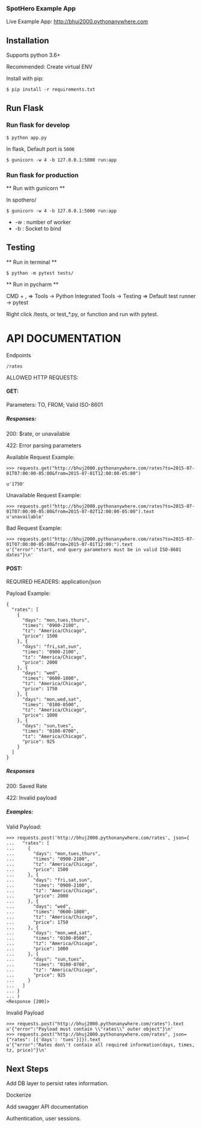 ### SpotHero Example App

Live Example App: http://bhuj2000.pythonanywhere.com
## Installation

Supports python 3.6+

Recommended: Create virtual ENV

Install with pip:

```
$ pip install -r requirements.txt
```

## Run Flask
### Run flask for develop
```
$ python app.py
```
In flask, Default port is `5000`

```
$ gunicorn -w 4 -b 127.0.0.1:5000 run:app

```
### Run flask for production

** Run with gunicorn **

In  spothero/
```
$ gunicorn -w 4 -b 127.0.0.1:5000 run:app

```
* -w : number of worker
* -b : Socket to bind
## Testing
** Run in terminal **

```
$ python -m pytest tests/
```

** Run in pycharm **

CMD + , => Tools -> Python Integrated Tools -> Testing => Default test runner -> pytest

Right click /tests, or test_*.py, or function and run with pytest.
# API DOCUMENTATION

 Endpoints
 
`/rates`

ALLOWED HTTP REQUESTS:

#### GET:
Parameters: TO, FROM; Valid ISO-8601

##### Responses:


200: $rate, or unavailable


422: Error parsing parameters


Available Request Example: 

```
>>> requests.get("http://bhuj2000.pythonanywhere.com/rates?to=2015-07-01T07:00:00-05:00&from=2015-07-01T12:00:00-05:00")

u'1750'
````
Unavailable Request Example:
```
>>> requests.get("http://bhuj2000.pythonanywhere.com/rates?to=2015-07-01T07:00:00-05:00&from=2015-07-02T12:00:00-05:00").text
u'unavailable'
```
Bad Request Example: 
```
>>> requests.get("http://bhuj2000.pythonanywhere.com/rates?to=2015-07-01T07:00:00-05:00&from=2015-07-01T12:00:").text
u'{"error":"start, end query parameters must be in valid ISO-8601 dates"}\n'
```

#### POST:

REQUIRED HEADERS: application/json

Payload Example: 
```
{
  "rates": [
    {
      "days": "mon,tues,thurs",
      "times": "0900-2100",
      "tz": "America/Chicago",
      "price": 1500
    }, {
      "days": "fri,sat,sun",
      "times": "0900-2100",
      "tz": "America/Chicago",
      "price": 2000
    }, {
      "days": "wed",
      "times": "0600-1800",
      "tz": "America/Chicago",
      "price": 1750
    }, {
      "days": "mon,wed,sat",
      "times": "0100-0500",
      "tz": "America/Chicago",
      "price": 1000
    }, {
      "days": "sun,tues",
      "times": "0100-0700",
      "tz": "America/Chicago",
      "price": 925
    }
  ]
}
```

##### Responses
200: Saved Rate


422: Invalid payload

##### Examples:
Valid Payload:

```
>>> requests.post('http://bhuj2000.pythonanywhere.com/rates', json={
...   "rates": [
...     {
...       "days": "mon,tues,thurs",
...       "times": "0900-2100",
...       "tz": "America/Chicago",
...       "price": 1500
...     }, {
...       "days": "fri,sat,sun",
...       "times": "0900-2100",
...       "tz": "America/Chicago",
...       "price": 2000
...     }, {
...       "days": "wed",
...       "times": "0600-1800",
...       "tz": "America/Chicago",
...       "price": 1750
...     }, {
...       "days": "mon,wed,sat",
...       "times": "0100-0500",
...       "tz": "America/Chicago",
...       "price": 1000
...     }, {
...       "days": "sun,tues",
...       "times": "0100-0700",
...       "tz": "America/Chicago",
...       "price": 925
...     }
...   ]
... }
... )
<Response [200]>
```

Invalid Payload 

```
>>> requests.post("http://bhuj2000.pythonanywhere.com/rates").text
u'{"error":"Payload must contain \\"rates\\" outer object"}\n'
>>> requests.post("http://bhuj2000.pythonanywhere.com/rates", json={"rates": [{'days': 'tues'}]}).text
u'{"error":"Rates don\'t contain all required information(days, times, tz, price)"}\n'
```

## Next Steps

Add DB layer to persist rates information.

Dockerize 


Add swagger API documentation 

Authentication, user sessions. 